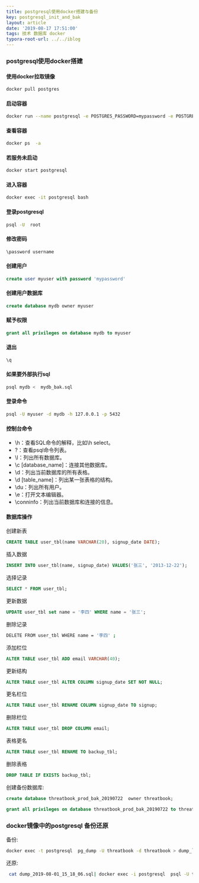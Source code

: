 ```yaml
---
title: postgresql使用docker搭建与备份
key: postgresql_init_and_bak
layout: article
date: '2019-08-17 17:51:00'
tags: 技术 数据库 docker
typora-root-url: ../../iblog
---
```


### postgresql使用docker搭建

#### 使用docker拉取镜像

```bash
docker pull postgres
```

#### 启动容器

```bash
docker run --name postgresql -e POSTGRES_PASSWORD=mypassword -e POSTGRES_USER=myuser -p 5432:5432 -v /data/db_pg:/var/lib/postgresql/data -d postgres
```

#### 查看容器

```bash
docker ps  -a
```

#### 若服务未启动

```bash
docker start postgresql
```

#### 进入容器

```bash
docker exec -it postgresql bash
```

#### 登录postgresql

```bash
psql -U  root
```

#### 修改密码

```bash
\password username
```

#### 创建用户

```sql
create user myuser with password 'mypassword'
```

#### 创建用户数据库

```sql
create database mydb owner myuser
```

#### 赋予权限

```sql
grant all privileges on database mydb to myuser
```

#### 退出

```sql
\q
```

#### 如果要外部执行sql

```sql
psql mydb <  mydb_bak.sql
```

#### 登录命令

```bash
psql -U myuser -d mydb -h 127.0.0.1 -p 5432
```

#### 控制台命令

- \h：查看SQL命令的解释，比如\h select。
- \?：查看psql命令列表。
- \l：列出所有数据库。
- \c [database_name]：连接其他数据库。
- \d：列出当前数据库的所有表格。
- \d [table_name]：列出某一张表格的结构。
- \du：列出所有用户。
- \e：打开文本编辑器。
- \conninfo：列出当前数据库和连接的信息。

#### 数据库操作

 创建新表 

```sql
CREATE TABLE user_tbl(name VARCHAR(20), signup_date DATE);
```

插入数据 

```sql
INSERT INTO user_tbl(name, signup_date) VALUES('张三', '2013-12-22');
```

 选择记录 

```sql
SELECT * FROM user_tbl;
```

更新数据 

```sql
UPDATE user_tbl set name = '李四' WHERE name = '张三';
```

删除记录 

```bash
DELETE FROM user_tbl WHERE name = '李四' ;
```

添加栏位 

```sql
ALTER TABLE user_tbl ADD email VARCHAR(40);
```

更新结构 

```sql
ALTER TABLE user_tbl ALTER COLUMN signup_date SET NOT NULL;
```

更名栏位 

```sql
ALTER TABLE user_tbl RENAME COLUMN signup_date TO signup;
```

删除栏位 

```sql
ALTER TABLE user_tbl DROP COLUMN email;
```

表格更名 

```sql
ALTER TABLE user_tbl RENAME TO backup_tbl;
```

删除表格 

```sql
DROP TABLE IF EXISTS backup_tbl;
```

创建备份数据库:

```sql
create database threatbook_prod_bak_20190722  owner threatbook;

grant all privileges on database threatbook_prod_bak_20190722 to threatbook;
```

### docker镜像中的postgresql 备份还原

备份:

```bash
docker exec -t postgresql  pg_dump -U threatbook -d threatbook > dump_`date +%Y-%m-%d"_"%H_%M_%S`.sql
```

还原:

```bash
 cat dump_2019-08-01_15_18_06.sql| docker exec -i postgresql  psql -U threatbook
```



